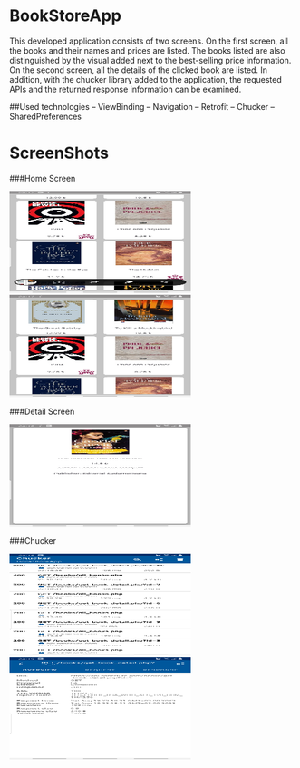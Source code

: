 # BookStoreApp

This developed application consists of two screens. 
On the first screen, all the books and their names and prices are listed. 
The books listed are also distinguished by the visual added next to the best-selling price information. 
On the second screen, all the details of the clicked book are listed. 
In addition, with the chucker library added to the application, the requested APIs and the returned response information can be examined.

##Used technologies
– ViewBinding
– Navigation
– Retrofit 
– Chucker
– SharedPreferences

# ScreenShots
###Home Screen

<img src="https://github.com/tubakoc/BookStoreApp/blob/master/all_books_two.jpg" width="320" height="180">

<img src="https://github.com/tubakoc/BookStoreApp/blob/master/all_books.jpg" width="320" height="180">


###Detail Screen

<img src="https://github.com/tubakoc/BookStoreApp/blob/master/Detay%20page.jpg" width="320" height="180">


###Chucker 

<img src="https://github.com/tubakoc/BookStoreApp/blob/master/chucker.jpg" width="320" height="180">

<img src="https://github.com/tubakoc/BookStoreApp/blob/master/get_bookdetail_api.jpg" width="320" height="180">

